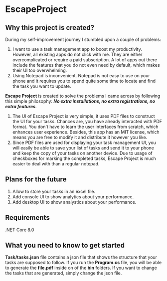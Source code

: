 # EscapeProject

## Why this project is created?

During my self-improvement journey I stumbled upon a couple of problems: 

1. I want to use a task management app to boost my productivity. However, all existing apps do not click with me. They are either overcomplicated or require a paid subscription. A lot of apps out there include the features that you do not even need by default, which makes their UI too overwhelming.
2. Using Notepad is inconvenient. Notepad is not easy to use on your phone and it requires you to spend quite some time to locate and find the task you want to update. 

**Escape Project** is created to solve the problems I came across by following this simple philosophy: ***No extra installations, no extra registrations, no extra features***.

1. The UI of Escape Project is very simple, it uses PDF files to construct the UI for your tasks. Chances are, you have already interacted with PDF format. You don't have to learn the user interfaces from scratch, which enhances user experience. Besides, this app has an MIT license, which means you are free to modify it and distribute it however you like.
2. Since PDF files are used for displaying your task management UI, you will easily be able to save your list of tasks and send it to your phone and keep the copy of your tasks on another device. Due to usage of checkboxes for marking the completed tasks, Escape Project is much easier to deal with than a regular notepad.

## Plans for the future

1. Allow to store your tasks in an excel file.
2. Add console UI to show analytics about your performance.
3. Add desktop UI to show analystics about your performance.

## Requirements
.NET Core 8.0

## What you need to know to get started
**Task/tasks.json** file contains a json file that shows the structure that your tasks are supposed to follow. If you run the **Program.cs** file, you will be able to generate the **file.pdf** inside on of the **bin** folders.
If you want to change the tasks that are generated, simply change the json file.
